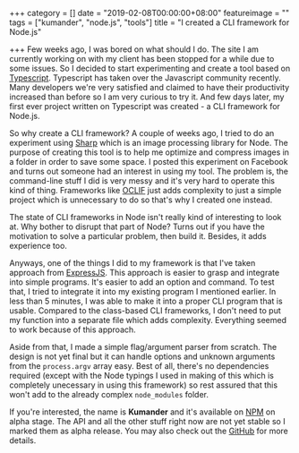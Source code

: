 +++
category = []
date = "2019-02-08T00:00:00+08:00"
featureimage = ""
tags = ["kumander", "node.js", "tools"]
title = "I created a CLI framework for Node.js"

+++
Few weeks ago, I was bored on what should I do. The site I am currently working on with my client has been stopped for a while due to some issues. So I decided to start experimenting and create a tool based on [Typescript](https://typescriptlang.org). Typescript has taken over the Javascript community recently. Many developers we're very satisfied and claimed to have their productivity increased than before so I am very curious to try it. And few days later, my first ever project written on Typescript was created - a CLI framework for Node.js.

So why create a CLI framework? A couple of weeks ago, I tried to do an experiment using [Sharp](https://github.com/lovell/sharp) which is an image processing library for Node. The purpose of creating this tool is to help me optimize and compress images in a folder in order to save some space. I posted this experiment on Facebook and turns out someone had an interest in using my tool. The problem is, the command-line stuff I did is very messy and it's very hard to operate this kind of thing. Frameworks like [OCLIF](https://github.com/oclif/oclif) just adds complexity to just a simple project which is unnecessary to do so that's why I created one instead.

The state of CLI frameworks in Node isn't really kind of interesting to look at. Why bother to disrupt that part of Node? Turns out if you have the motivation to solve a particular problem, then build it. Besides, it adds experience too.

Anyways, one of the things I did to my framework is that I've taken approach from [ExpressJS](https://expressjs.com). This approach is easier to grasp and integrate into simple programs. It's easier to add an option and command. To test that, I tried to integrate it into my existing program I mentioned earlier. In less than 5 minutes, I was able to make it into a proper CLI program that is usable. Compared to the class-based CLI frameworks, I don't need to put my function into a separate file which adds complexity. Everything seemed to work because of this approach.

Aside from that, I made a simple flag/argument parser from scratch. The design is not yet final but it can handle options and unknown arguments from the `process.argv` array easy. Best of all, there's no dependencies required (except with the Node typings I used in making of this which is completely unecessary in using this framework) so rest assured that this won't add to the already complex `node_modules` folder.

If you're interested, the name is **Kumander** and it's available on [NPM](https://npmjs.com/package/kumander) on alpha stage. The API and all the other stuff right now are not yet stable so I marked them as alpha release. You may also check out the [GitHub](https://github.com/nedpals/kumander) for more details.